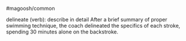 #magoosh/common

delineate (verb): describe in detail 
After a brief summary of proper swimming technique, the coach delineated the specifics of each stroke, 
spending 30 minutes alone on the backstroke. 
